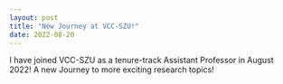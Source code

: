 ```yaml
---
layout: post
title: "New Journey at VCC-SZU!"
date: 2022-08-20
---
```


I have joined VCC-SZU as a tenure-track Assistant Professor in August 2022! A new Journey to more exciting research topics! 
